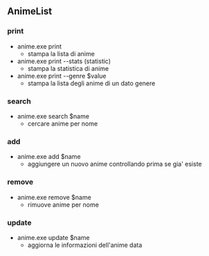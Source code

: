 ## AnimeList

### print

- anime.exe print
  - stampa la lista di anime
- anime.exe print --stats (statistic)
  - stampa la statistica di anime
- anime.exe print --genre $value
  - stampa la lista degli anime di un dato genere

### search

- anime.exe search $name
  - cercare anime per nome

### add

- anime.exe add $name
  - aggiungere un nuovo anime controllando prima se gia' esiste

### remove

- anime.exe remove $name 
  - rimuove anime per nome

### update

- anime.exe update $name 
  - aggiorna le informazioni dell'anime data